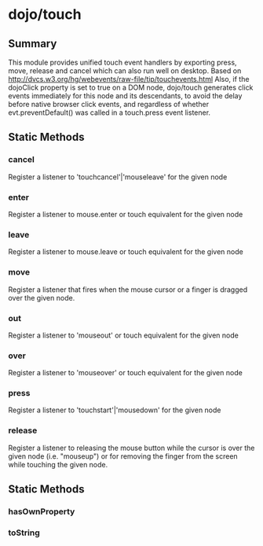 # dojo/touch

## Summary

This module provides unified touch event handlers by exporting
press, move, release and cancel which can also run well on desktop.
Based on http://dvcs.w3.org/hg/webevents/raw-file/tip/touchevents.html
Also, if the dojoClick property is set to true on a DOM node, dojo/touch generates
click events immediately for this node and its descendants, to avoid the
delay before native browser click events, and regardless of whether evt.preventDefault()
was called in a touch.press event listener.

## Static Methods

### cancel
Register a listener to 'touchcancel'|'mouseleave' for the given node

### enter
Register a listener to mouse.enter or touch equivalent for the given node

### leave
Register a listener to mouse.leave or touch equivalent for the given node

### move
Register a listener that fires when the mouse cursor or a finger is dragged over the given node.

### out
Register a listener to 'mouseout' or touch equivalent for the given node

### over
Register a listener to 'mouseover' or touch equivalent for the given node

### press
Register a listener to 'touchstart'|'mousedown' for the given node

### release
Register a listener to releasing the mouse button while the cursor is over the given node
(i.e. "mouseup") or for removing the finger from the screen while touching the given node.

## Static Methods

### hasOwnProperty


### toString



